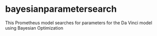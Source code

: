 # bayesianparametersearch
This Prometheus model searches for parameters for the Da Vinci model using Bayesian Optimization
